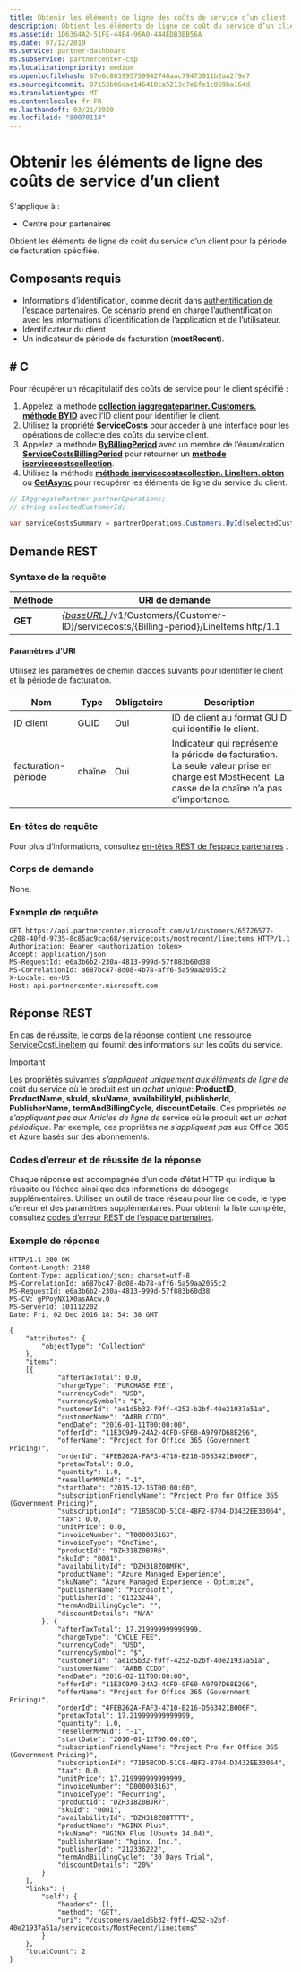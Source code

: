 ```yaml
---
title: Obtenir les éléments de ligne des coûts de service d’un client
description: Obtient les éléments de ligne de coût du service d’un client pour la période de facturation spécifiée.
ms.assetid: 1D6364A2-51FE-44E4-96A0-444EDB3BB56A
ms.date: 07/12/2019
ms.service: partner-dashboard
ms.subservice: partnercenter-csp
ms.localizationpriority: medium
ms.openlocfilehash: 67e6c803995759942748aac79473911b2aa2f9e7
ms.sourcegitcommit: 07153b06dae146418ca5213c7e6fe1c869ba164d
ms.translationtype: MT
ms.contentlocale: fr-FR
ms.lasthandoff: 03/21/2020
ms.locfileid: "80070114"
---
```

# <a name="get-a-customers-service-costs-line-items"></a>Obtenir les éléments de ligne des coûts de service d’un client

S'applique à :

- Centre pour partenaires

Obtient les éléments de ligne de coût du service d’un client pour la période de facturation spécifiée.

## <a name="prerequisites"></a>Composants requis

- Informations d’identification, comme décrit dans [authentification de l’espace partenaires](partner-center-authentication.md). Ce scénario prend en charge l’authentification avec les informations d’identification de l’application et de l’utilisateur.
- Identificateur du client.
- Un indicateur de période de facturation (**mostRecent**).

## <a name="c"></a>\# C

Pour récupérer un récapitulatif des coûts de service pour le client spécifié :

1. Appelez la méthode [**collection iaggregatepartner. Customers. méthode BYID**](https://docs.microsoft.com/dotnet/api/microsoft.store.partnercenter.customers.icustomercollection.byid) avec l’ID client pour identifier le client.
2. Utilisez la propriété [**ServiceCosts**](https://docs.microsoft.com/dotnet/api/microsoft.store.partnercenter.customers.icustomer.servicecosts) pour accéder à une interface pour les opérations de collecte des coûts du service client.
3. Appelez la méthode [**ByBillingPeriod**](https://docs.microsoft.com/dotnet/api/microsoft.store.partnercenter.customers.servicecosts.icustomerservicecostscollection.bybillingperiod) avec un membre de l’énumération [**ServiceCostsBillingPeriod**](https://docs.microsoft.com/dotnet/api/microsoft.store.partnercenter.models.servicecosts.servicecostsbillingperiod) pour retourner un [**méthode iservicecostscollection**](https://docs.microsoft.com/dotnet/api/microsoft.store.partnercenter.customers.servicecosts.iservicecostscollection).
4. Utilisez la méthode [**méthode iservicecostscollection. LineItem. obten**](https://docs.microsoft.com/dotnet/api/microsoft.store.partnercenter.customers.servicecosts.iservicecostlineitemscollection.get) ou [**GetAsync**](https://docs.microsoft.com/dotnet/api/microsoft.store.partnercenter.customers.servicecosts.iservicecostlineitemscollection.getasync) pour récupérer les éléments de ligne du service du client.

``` csharp
// IAggregatePartner partnerOperations;
// string selectedCustomerId;

var serviceCostsSummary = partnerOperations.Customers.ById(selectedCustomerId).ServiceCosts.ByBillingPeriod(ServiceCostsBillingPeriod.MostRecent).LineItems.Get();
```

## <a name="rest-request"></a>Demande REST

### <a name="request-syntax"></a>Syntaxe de la requête

| Méthode  | URI de demande                                                                                                             |
|---------|-------------------------------------------------------------------------------------------------------------------------|
| **GET** | [ *{baseURL}* ](partner-center-rest-urls.md)/v1/Customers/{Customer-ID}/servicecosts/{Billing-period}/LineItems http/1.1 |

#### <a name="uri-parameters"></a>Paramètres d’URI

Utilisez les paramètres de chemin d’accès suivants pour identifier le client et la période de facturation.

| Nom           | Type   | Obligatoire | Description                                                                                                                      |
|----------------|--------|----------|----------------------------------------------------------------------------------------------------------------------------------|
| ID client    | GUID   | Oui      | ID de client au format GUID qui identifie le client.                                                                       |
| facturation-période | chaîne | Oui      | Indicateur qui représente la période de facturation. La seule valeur prise en charge est MostRecent. La casse de la chaîne n’a pas d’importance. |

### <a name="request-headers"></a>En-têtes de requête

Pour plus d’informations, consultez [en-têtes REST de l’espace partenaires](headers.md) .

### <a name="request-body"></a>Corps de demande

None.

### <a name="request-example"></a>Exemple de requête

```http
GET https://api.partnercenter.microsoft.com/v1/customers/65726577-c208-40fd-9735-8c85ac9cac68/servicecosts/mostrecent/lineitems HTTP/1.1
Authorization: Bearer <authorization token>
Accept: application/json
MS-RequestId: e6a3b6b2-230a-4813-999d-57f883b60d38
MS-CorrelationId: a687bc47-8d08-4b78-aff6-5a59aa2055c2
X-Locale: en-US
Host: api.partnercenter.microsoft.com
```

## <a name="rest-response"></a>Réponse REST

En cas de réussite, le corps de la réponse contient une ressource [ServiceCostLineItem](service-costs-resources.md) qui fournit des informations sur les coûts du service.

> [!IMPORTANT]
> Les propriétés suivantes *s’appliquent uniquement aux éléments de ligne de* coût du service où le produit est un *achat unique*: **ProductID**, **ProductName**, **skuId**, **skuName**, **availabilityId**, **publisherId**, **PublisherName**, **termAndBillingCycle**, **discountDetails**. Ces propriétés *ne s’appliquent pas aux Articles de ligne de* service où le produit est un *achat périodique*. Par exemple, ces propriétés *ne s’appliquent pas* aux Office 365 et Azure basés sur des abonnements.

### <a name="response-success-and-error-codes"></a>Codes d’erreur et de réussite de la réponse

Chaque réponse est accompagnée d’un code d’état HTTP qui indique la réussite ou l’échec ainsi que des informations de débogage supplémentaires. Utilisez un outil de trace réseau pour lire ce code, le type d’erreur et des paramètres supplémentaires. Pour obtenir la liste complète, consultez [codes d’erreur REST de l’espace partenaires](error-codes.md).

### <a name="response-example"></a>Exemple de réponse

```http
HTTP/1.1 200 OK
Content-Length: 2148
Content-Type: application/json; charset=utf-8
MS-CorrelationId: a687bc47-8d08-4b78-aff6-5a59aa2055c2
MS-RequestId: e6a3b6b2-230a-4813-999d-57f883b60d38
MS-CV: gPPoyNX1X0asAAcw.0
MS-ServerId: 101112202
Date: Fri, 02 Dec 2016 18: 54: 38 GMT

{
    "attributes": {
        "objectType": "Collection"
    },
    "items":
    [{
            "afterTaxTotal": 0.0,
            "chargeType": "PURCHASE FEE",
            "currencyCode": "USD",
            "currencySymbol": "$",
            "customerId": "ae1d5b32-f9ff-4252-b2bf-40e21937a51a",
            "customerName": "AABB CCDD",
            "endDate": "2016-01-11T00:00:00",
            "offerId": "11E3C9A9-24A2-4CFD-9F60-A9797D68E296",
            "offerName": "Project for Office 365 (Government Pricing)",
            "orderId": "4FEB262A-FAF3-4710-B216-D563421B006F",
            "pretaxTotal": 0.0,
            "quantity": 1.0,
            "resellerMPNId": "-1",
            "startDate": "2015-12-15T00:00:00",
            "subscriptionFriendlyName": "Project Pro for Office 365 (Government Pricing)",
            "subscriptionId": "71B5BCDD-51C8-4BF2-B704-D3432EE33064",
            "tax": 0.0,
            "unitPrice": 0.0,
            "invoiceNumber": "T000003163",
            "invoiceType": "OneTime",
            "productId": "DZH318Z0BJR6",
            "skuId": "0001",
            "availabilityId": "DZH318Z0BMFK",
            "productName": "Azure Managed Experience",
            "skuName": "Azure Managed Experience - Optimize",
            "publisherName": "Microsoft",
            "publisherId": "01323244",
            "termAndBillingCycle": "",
            "discountDetails": "N/A"
        }, {
            "afterTaxTotal": 17.219999999999999,
            "chargeType": "CYCLE FEE",
            "currencyCode": "USD",
            "currencySymbol": "$",
            "customerId": "ae1d5b32-f9ff-4252-b2bf-40e21937a51a",
            "customerName": "AABB CCDD",
            "endDate": "2016-02-11T00:00:00",
            "offerId": "11E3C9A9-24A2-4CFD-9F60-A9797D68E296",
            "offerName": "Project for Office 365 (Government Pricing)",
            "orderId": "4FEB262A-FAF3-4710-B216-D563421B006F",
            "pretaxTotal": 17.219999999999999,
            "quantity": 1.0,
            "resellerMPNId": "-1",
            "startDate": "2016-01-12T00:00:00",
            "subscriptionFriendlyName": "Project Pro for Office 365 (Government Pricing)",
            "subscriptionId": "71B5BCDD-51C8-4BF2-B704-D3432EE33064",
            "tax": 0.0,
            "unitPrice": 17.219999999999999,
            "invoiceNumber": "D000003163",
            "invoiceType": "Recurring",
            "productId": "DZH318Z0BJR7",
            "skuId": "0001",
            "availabilityId": "DZH318Z0BTTTT",
            "productName": "NGINX Plus",
            "skuName": "NGINX Plus (Ubuntu 14.04)",
            "publisherName": "Nginx, Inc.",
            "publisherId": "212336222",
            "termAndBillingCycle": "30 Days Trial",
            "discountDetails": "20%"
        }
    ],
    "links": {
        "self": {
            "headers": [],
            "method": "GET",
            "uri": "/customers/ae1d5b32-f9ff-4252-b2bf-40e21937a51a/servicecosts/MostRecent/lineitems"
        }
    },
    "totalCount": 2
}
```
